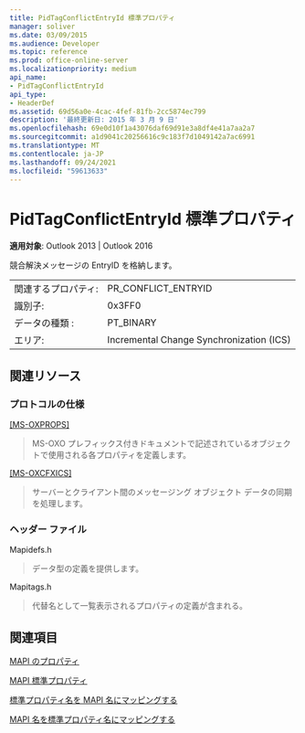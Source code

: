 ```yaml
---
title: PidTagConflictEntryId 標準プロパティ
manager: soliver
ms.date: 03/09/2015
ms.audience: Developer
ms.topic: reference
ms.prod: office-online-server
ms.localizationpriority: medium
api_name:
- PidTagConflictEntryId
api_type:
- HeaderDef
ms.assetid: 69d56a0e-4cac-4fef-81fb-2cc5874ec799
description: '最終更新日: 2015 年 3 月 9 日'
ms.openlocfilehash: 69e0d10f1a43076daf69d91e3a8df4e41a7aa2a7
ms.sourcegitcommit: a1d9041c20256616c9c183f7d1049142a7ac6991
ms.translationtype: MT
ms.contentlocale: ja-JP
ms.lasthandoff: 09/24/2021
ms.locfileid: "59613633"
---
```

# <a name="pidtagconflictentryid-canonical-property"></a>PidTagConflictEntryId 標準プロパティ

  
  
**適用対象**: Outlook 2013 | Outlook 2016 
  
競合解決メッセージの EntryID を格納します。
  
|||
|:-----|:-----|
|関連するプロパティ:  <br/> |PR_CONFLICT_ENTRYID  <br/> |
|識別子:  <br/> |0x3FF0  <br/> |
|データの種類 :   <br/> |PT_BINARY  <br/> |
|エリア:  <br/> |Incremental Change Synchronization (ICS)  <br/> |
   
## <a name="related-resources"></a>関連リソース

### <a name="protocol-specifications"></a>プロトコルの仕様

[[MS-OXPROPS]](https://msdn.microsoft.com/library/f6ab1613-aefe-447d-a49c-18217230b148%28Office.15%29.aspx)
  
> MS-OXO プレフィックス付きドキュメントで記述されているオブジェクトで使用される各プロパティを定義します。
    
[[MS-OXCFXICS]](https://msdn.microsoft.com/library/b9752f3d-d50d-44b8-9e6b-608a117c8532%28Office.15%29.aspx)
  
> サーバーとクライアント間のメッセージング オブジェクト データの同期を処理します。
    
### <a name="header-files"></a>ヘッダー ファイル

Mapidefs.h
  
> データ型の定義を提供します。
    
Mapitags.h
  
> 代替名として一覧表示されるプロパティの定義が含まれる。
    
## <a name="see-also"></a>関連項目



[MAPI のプロパティ](mapi-properties.md)
  
[MAPI 標準プロパティ](mapi-canonical-properties.md)
  
[標準プロパティ名を MAPI 名にマッピングする](mapping-canonical-property-names-to-mapi-names.md)
  
[MAPI 名を標準プロパティ名にマッピングする](mapping-mapi-names-to-canonical-property-names.md)

